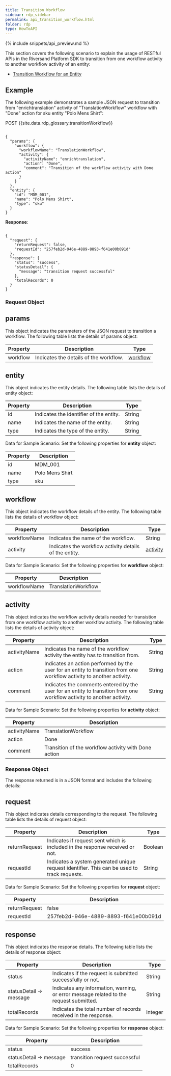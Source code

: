 ```yaml
---
title: Transition Workflow
sidebar: rdp_sidebar
permalink: api_transition_workflow.html
folder: rdp
type: HowToAPI
---
```


{% include snippets/api_preview.md %}

This section covers the following scenario to explain the usage of RESTful APIs in the Riversand Platform SDK to transition from one workflow activity to another workflow activity of an entity:

* [Transition Workflow for an Entity](api_transition_workflow_scenario1.html)

## Example

The following example demonstrates a sample JSON request to transition from "enrichtranslation" activity of "TranslationWorkflow" workflow with "Done" action for sku entity "Polo Mens Shirt":

POST {{site.data.rdp_glossary.transitionWorkflow}}

<pre><code>
{
  "params": {
    "workflow": {
      "workflowName": "TranslationWorkflow",
      "activity": {
        "activityName": "enrichtranslation",
        "action": "Done",
        "comment": "Transition of the workflow activity with Done action"
      }
    }
  },
  "entity": {
    "id": "MDM_001",
    "name": "Polo Mens Shirt",
    "type": "sku"
  }
}
</code></pre>

**Response**:

<pre><code>
{
  "request": {
    "returnRequest": false,
    "requestId": "257feb2d-946e-4889-8893-f641e00b091d"
  },
  "response": {
    "status": "success",
    "statusDetail": {
      "message": "transition request successful"
    },
    "totalRecords": 0
  }
}
</code></pre>

### Request Object

## params

This object indicates the parameters of the JSON request to transition a workflow. The following table lists the details of params object:

| Property | Description | Type |
|-------|-------------|--------|
| workflow | Indicates the details of the workflow. | [workflow](#workflow) |

## entity

This object indicates the entity details. The following table lists the details of entity object:

| Property | Description | Type |
|-------|-------------|--------|
| id | Indicates the identifier of the entity. | String |
| name | Indicates the name of the entity. | String |
| type | Indicates the type of the entity. | String |

Data for Sample Scenario: Set the following properties for **entity** object:

| Property | Description | 
|----------|-------------|
| id | MDM_001 |
| name | Polo Mens Shirt |
| type | sku |

## workflow

This object indicates the workflow details of the entity. The following table lists the details of workflow object:

| Property | Description | Type |
|-------|-------------|--------|
| workflowName | Indicates the name of the workflow. | String |
| activity | Indicates the workflow activity details of the entity. | [activity](#activity) |

Data for Sample Scenario: Set the following properties for **workflow** object:

| Property | Description | 
|----------|-------------|
| workflowName | TranslationWorkflow |

## activity

This object indicates the workflow activity details needed for transistion from one workflow activity to another workflow activity. The following table lists the details of activity object:

| Property | Description | Type |
|-------|-------------|--------|
| activityName | Indicates the name of the workflow activity the entity has to transition from. | String |
| action | Indicates an action performed by the user for an entity to transition from one workflow activity to another activity. | String |
| comment | Indicates the comments entered by the user for an entity to transition from one workflow activity to another activity. | String |

Data for Sample Scenario: Set the following properties for **activity** object:

| Property | Description | 
|----------|-------------|
| activityName | TranslationWorkflow |
| action | Done |
| comment | Transition of the workflow activity with Done action |

### Response Object

The response returned is in a JSON format and includes the following details:

## request

This object indicates details corresponding to the request. The following table lists the details of request object:

| Property | Description | Type |
|-------|-------------|--------|
| returnRequest | Indicates if request sent which is included in the response received or not. | Boolean |
| requestId | Indicates a system generated unique request identifier. This can be used to track requests. | String |

Data for Sample Scenario: Set the following properties for **request** object:

| Property | Description | 
|----------|-------------|
| returnRequest | false |
| requestId | 257feb2d-946e-4889-8893-f641e00b091d |

## response

This object indicates the response details. The following table lists the details of response object:

| Property | Description | Type |
|-------|-------------|--------|
| status | Indicates if the request is submitted successfully or not. | String |
| statusDetail -> message | Indicates any information, warning, or error message related to the request submitted. | String |
| totalRecords | Indicates the total number of records received in the response. | Integer |

Data for Sample Scenario: Set the following properties for **response** object:

| Property | Description |
|----------|-------------|
| status | success |
| statusDetail -> message | transition request successful |
| totalRecords | 0 |